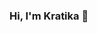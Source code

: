 ### Hi, I'm Kratika 👋

<!--
**kratikadixit472/kratikadixit472** is a ✨ _special_ ✨ repository because its `README.md` (this file) appears on your GitHub profile.

Here are some ideas to get you started:

- 🔭 I’m currently working at Cisco as Software Engineer.
- 🌱 I’m currently learning Web development.
- 💬 Ask me about Data Structures and ALgorithms
- 📫 How to reach me: kratikadixit472@gmail.com
- ⚡ Hobbies: I like reading and writing journal.
-->

